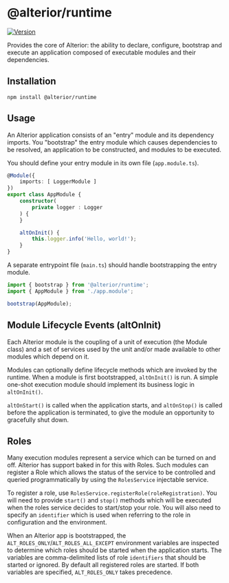 # @alterior/runtime

[![Version](https://img.shields.io/npm/v/@alterior/runtime.svg)](https://www.npmjs.com/package/@alterior/runtime)

Provides the core of Alterior: the ability to declare, configure, bootstrap and execute an application composed of executable modules and their dependencies.

## Installation

```
npm install @alterior/runtime
```

## Usage

An Alterior application consists of an "entry" module and its dependency imports. You "bootstrap" the entry module which causes dependencies to be resolved, an application to be constructed, and modules to be executed.

You should define your entry module in its own file (`app.module.ts`).

```typescript
@Module({
    imports: [ LoggerModule ]
})
export class AppModule {
    constructor(
        private logger : Logger
    ) {
    }

    altOnInit() {
        this.logger.info('Hello, world!');
    }
}
```

A separate entrypoint file (`main.ts`) should handle bootstrapping the entry module.

```typescript
import { bootstrap } from '@alterior/runtime';
import { AppModule } from './app.module';

bootstrap(AppModule);
```

## Module Lifecycle Events (altOnInit)

Each Alterior module is the coupling of a unit of execution (the Module class) and a set of services used by the unit and/or made available to other modules which depend on it. 

Modules can optionally define lifecycle methods which are invoked by the runtime. When a module is first bootstrapped, `altOnInit()` is run. A simple one-shot execution module should implement its business logic in `altOnInit()`.

`altOnStart()` is called when the application starts, and `altOnStop()` is called before the application is terminated, to give the module an opportunity to gracefully shut down.

## Roles

Many execution modules represent a service which can be turned on and off. Alterior has support baked in for this with Roles. Such modules can register a Role which allows the status of the service to be controlled and queried programmatically by using the `RolesService` injectable service.

To register a role, use `RolesService.registerRole(roleRegistration)`. You will need to provide `start()` and `stop()` methods which will be executed when the roles service decides to start/stop your role. You will also need to specify an `identifier` which is used when referring to the role in configuration and the environment.

When an Alterior app is bootstrapped, the `ALT_ROLES_ONLY`/`ALT_ROLES_ALL_EXCEPT` environment variables are inspected to determine which roles should be started when the application starts. The variables are comma-delimited lists of role `identifiers` that should be started or ignored. By default all registered roles are started. If both variables are specified, `ALT_ROLES_ONLY` takes precedence.